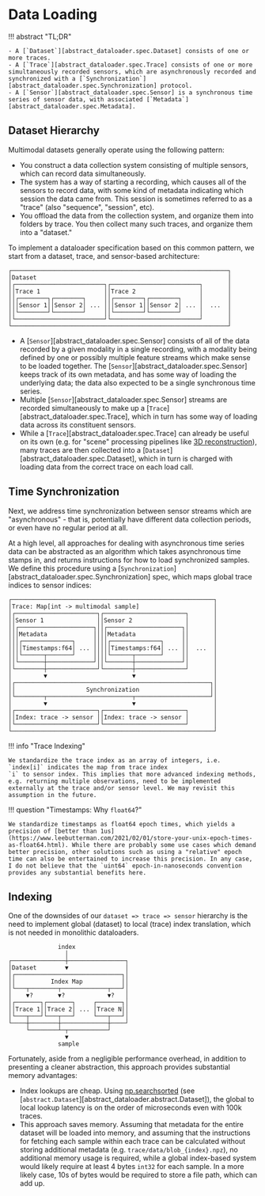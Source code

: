 # Data Loading

!!! abstract "TL;DR"

    - A [`Dataset`][abstract_dataloader.spec.Dataset] consists of one or more traces.
    - A [`Trace`][abstract_dataloader.spec.Trace] consists of one or more simultaneously recorded sensors, which are asynchronously recorded and synchronized with a [`Synchronization`][abstract_dataloader.spec.Synchronization] protocol.
    - A [`Sensor`][abstract_dataloader.spec.Sensor] is a synchronous time series of sensor data, with associated [`Metadata`][abstract_dataloader.spec.Metadata].

## Dataset Hierarchy

Multimodal datasets generally operate using the following pattern:

- You construct a data collection system consisting of multiple sensors, which can record data simultaneously.
- The system has a way of starting a recording, which causes all of the sensors to record data, with some kind of metadata indicating which session the data came from. This session is sometimes referred to as a "trace" (also "sequence", "session", etc).
- You offload the data from the collection system, and organize them into folders by trace. You then collect many such traces, and organize them into a "dataset."

To implement a dataloader specification based on this common pattern, we start from a dataset, trace, and sensor-based architecture:

``` 
┌─────────────────────────────────────────────────────────────┐
│Dataset                                                      │
│┌─────────────────────────┐┌─────────────────────────┐       │
││Trace 1                  ││Trace 2                  │       │
││┌────────┐┌────────┐     ││┌────────┐┌────────┐     │       │
│││Sensor 1││Sensor 2│ ... │││Sensor 1││Sensor 2│ ... │  ...  │
││└────────┘└────────┘     ││└────────┘└────────┘     │       │
│└─────────────────────────┘└─────────────────────────┘       │
└─────────────────────────────────────────────────────────────┘
```

- A [`Sensor`][abstract_dataloader.spec.Sensor] consists of all of the data recorded by a given modality in a single recording, with a modality being defined by one or possibly multiple feature streams which make sense to be loaded together. The [`Sensor`][abstract_dataloader.spec.Sensor] keeps track of its own metadata, and has some way of loading the underlying data; the data also expected to be a single synchronous time series.
- Multiple [`Sensor`][abstract_dataloader.spec.Sensor] streams are recorded simultaneously to make up a [`Trace`][abstract_dataloader.spec.Trace], which in turn has some way of loading data across its constituent sensors.
- While a [`Trace`][abstract_dataloader.spec.Trace] can already be useful on its own (e.g. for "scene" processing pipelines like [3D reconstruction](https://docs.nerf.studio/)), many traces are then collected into a [`Dataset`][abstract_dataloader.spec.Dataset], which in turn is charged with loading data from the correct trace on each load call.

## Time Synchronization

Next, we address time synchronization between sensor streams which are "asynchronous" - that is, potentially have different data collection periods, or even have no regular period at all.

At a high level, all approaches for dealing with asynchronous time series data can be abstracted as an algorithm which takes asynchronous time stamps in, and returns instructions for how to load synchronized samples. We define this procedure using a [`Synchronization`][abstract_dataloader.spec.Synchronization] spec, which maps global trace indices to sensor indices:

``` 
┌─────────────────────────────────────────────────────────┐
│Trace: Map[int -> multimodal sample]                     │
│┌───────────────────────┐┌───────────────────────┐       │
││Sensor 1               ││Sensor 2               │       │
││┌─────────────────────┐││┌─────────────────────┐│       │
│││Metadata             ││││Metadata             ││       │
│││┌──────────────┐     ││││┌──────────────┐     ││       │
││││Timestamps:f64│ ... │││││Timestamps:f64│ ... ││  ...  │
│││└──────┬───────┘     ││││└──────┬───────┘     ││       │
││└───────┼─────────────┘││└───────┼─────────────┘│       │
│└────────┼──────────────┘└────────┼──────────────┘       │
│         ▼                        ▼                      │
│┌───────────────────────────────────────────────────────┐│
││                    Synchronization                    ││
│└────────┬────────────────────────┬─────────────────────┘│
│         ▼                        ▼                      │
│┌───────────────────────┐┌───────────────────────┐       │
││Index: trace -> sensor ││Index: trace -> sensor │       │
│└───────────────────────┘└───────────────────────┘       │
└─────────────────────────────────────────────────────────┘
```

!!! info "Trace Indexing"

    We standardize the trace index as an array of integers, i.e. `index[i]` indicates the map from trace index
    `i` to sensor index. This implies that more advanced indexing methods, e.g. returning multiple observations, need to be implemented externally at the trace and/or sensor level. We may revisit this assumption in the future.

!!! question "Timestamps: Why `float64`?"

    We standardize timestamps as float64 epoch times, which yields a precision of [better than 1us](https://www.leebutterman.com/2021/02/01/store-your-unix-epoch-times-as-float64.html). While there are probably some use cases which demand better precision, other solutions such as using a "relative" epoch time can also be entertained to increase this precision. In any case, I do not believe that the `uint64` epoch-in-nanoseconds convention provides any substantial benefits here.

## Indexing

One of the downsides of our `dataset => trace => sensor` hierarchy is the need to implement global (dataset) to local (trace) index translation, which is not needed in monolithic dataloaders.

``` 
              index
                │
┌───────────────┼────────────────┐
│Dataset        ▼                │
│┌──────────────────────────────┐│
││          Index Map           ││
│└───┬────────┬─────────────┬───┘│
│    ▼?       ▼?            ▼?   │
│┌───────┐┌───────┐     ┌───────┐│
││Trace 1││Trace 2│ ... │Trace N││
│└───┬───┘└───┬───┘     └───┬───┘│
└────┼────────┼─────────────┼────┘
     └────────┴─┬───────────┘
                ▼
              sample
```

Fortunately, aside from a negligible performance overhead, in addition to presenting a cleaner abstraction, this approach provides substantial memory advantages:

- Index lookups are cheap. Using [np.searchsorted](https://numpy.org/doc/2.2/reference/generated/numpy.searchsorted.html) (see [`abstract.Dataset`][abstract_dataloader.abstract.Dataset]), the global to local lookup latency is on the order of microseconds even with 100k traces.
- This approach saves memory. Assuming that metadata for the entire dataset will be loaded into memory, and assuming that the instructions for fetching each sample within each trace can be calculated without storing additional metadata (e.g. `trace/data/blob_{index}.npz`), no additional memory usage is required, while a global index-based system would likely require at least 4 bytes `int32` for each sample. In a more likely case, 10s of bytes would be required to store a file path, which can add up.
